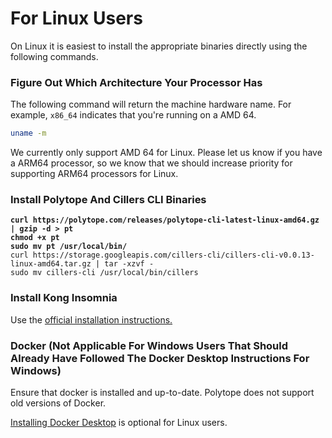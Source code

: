 # For Linux Users

On Linux it is easiest to install the appropriate binaries directly using the following commands.&#x20;

### Figure Out Which Architecture Your Processor Has

The following command will return the machine hardware name. For example, `x86_64` indicates that you're running on a AMD 64.&#x20;

```bash
uname -m
```

We currently only support AMD 64 for Linux. Please let us know if you have a ARM64 processor, so we know that we should increase priority for supporting ARM64 processors for Linux.&#x20;

### Install Polytope And Cillers CLI Binaries

<pre class="language-bash"><code class="lang-bash"><strong>curl https://polytope.com/releases/polytope-cli-latest-linux-amd64.gz | gzip -d > pt 
</strong><strong>chmod +x pt 
</strong><strong>sudo mv pt /usr/local/bin/
</strong>curl https://storage.googleapis.com/cillers-cli/cillers-cli-v0.0.13-linux-amd64.tar.gz | tar -xzvf -
sudo mv cillers-cli /usr/local/bin/cillers
</code></pre>

### Install Kong Insomnia

Use the [official installation instructions.](https://insomnia.rest/download)&#x20;

### Docker (Not Applicable For Windows Users That Should Already Have Followed The Docker Desktop Instructions For Windows)

Ensure that docker is installed and up-to-date. Polytope does not support old versions of Docker.&#x20;

[Installing Docker Desktop](https://docs.docker.com/desktop/install/linux-install/) is optional for Linux users.
